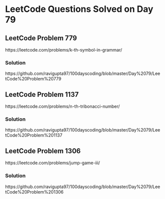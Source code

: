 # LeetCode Questions Solved on Day 79

<h2>LeetCode Problem 779</h2>  https://leetcode.com/problems/k-th-symbol-in-grammar/
<h3>Solution</h3>  https://github.com/ravigupta97/100dayscoding/blob/master/Day%2079/LeetCode%20Problem%20779

<h2>LeetCode Problem 1137</h2>  https://leetcode.com/problems/n-th-tribonacci-number/
<h3>Solution</h3>  https://github.com/ravigupta97/100dayscoding/blob/master/Day%2079/LeetCode%20Problem%201137

<h2>LeetCode Problem 1306</h2>  https://leetcode.com/problems/jump-game-iii/
<h3>Solution</h3>  https://github.com/ravigupta97/100dayscoding/blob/master/Day%2079/LeetCode%20Problem%201306
